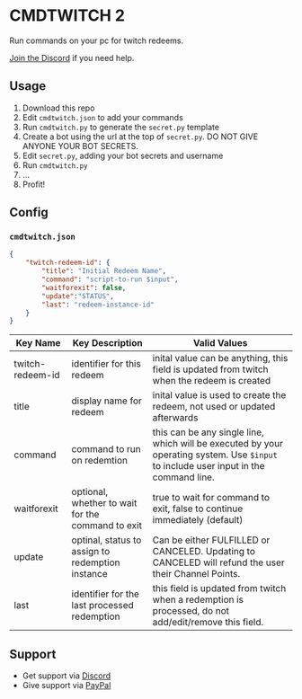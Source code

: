 # CMDTWITCH 2

Run commands on your pc for twitch redeems.

[Join the Discord](https://discord.gg/zxDnYSvMNw) if you need help.

## Usage

1. Download this repo
2. Edit `cmdtwitch.json` to add your commands
3. Run `cmdtwitch.py` to generate the `secret.py` template
4. Create a bot using the url at the top of `secret.py`. DO NOT GIVE ANYONE YOUR BOT SECRETS.
5. Edit `secret.py`, adding your bot secrets and username
6. Run `cmdtwitch.py`
7. ...
8. Profit!

## Config

### `cmdtwitch.json`

```json
{
    "twitch-redeem-id": {
        "title": "Initial Redeem Name",
        "command": "script-to-run $input",
        "waitforexit": false,
        "update":"STATUS",
        "last": "redeem-instance-id"
    }
}
```

| Key Name | Key Description | Valid Values |
| -------- | --------------- | ------------ |
| twitch-redeem-id | identifier for this redeem | inital value can be anything, this field is updated from twitch when the redeem is created |
| title | display name for redeem | inital value is used to create the redeem, not used or updated afterwards |
| command | command to run on redemtion | this can be any single line, which will be executed by your operating system. Use `$input` to include user input in the command line. |
| waitforexit | optional, whether to wait for the command to exit | true to wait for command to exit, false to continue immediately (default) |
| update | optinal, status to assign to redemption instance | Can be either FULFILLED or CANCELED. Updating to CANCELED will refund the user their Channel Points. |
| last | identifier for the last processed redemption | this field is updated from twitch when a redemption is processed, do not add/edit/remove this field. |

## Support
- Get support via [Discord](https://discord.gg/zxDnYSvMNw)
- Give support via [PayPal](https://paypal.me/SugoiDogo)
